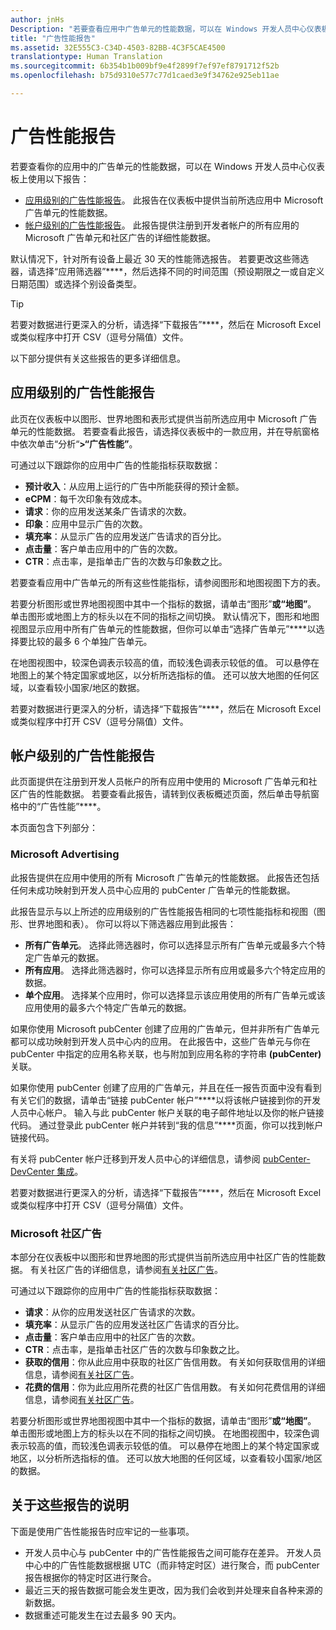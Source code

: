 ```yaml
---
author: jnHs
Description: "若要查看应用中广告单元的性能数据，可以在 Windows 开发人员中心仪表板上使用应用级别和帐户级别的广告性能报告。"
title: "广告性能报告"
ms.assetid: 32E555C3-C34D-4503-82BB-4C3F5CAE4500
translationtype: Human Translation
ms.sourcegitcommit: 6b354b1b009bf9e4f2899f7ef97ef8791712f52b
ms.openlocfilehash: b75d9310e577c77d1caed3e9f34762e925eb11ae

---
```


# 广告性能报告


若要查看你的应用中的广告单元的性能数据，可以在 Windows 开发人员中心仪表板上使用以下报告：

-   [应用级别的广告性能报告](advertising-performance-report.md#app-level-advertising-performance-report)。 此报告在仪表板中提供当前所选应用中 Microsoft 广告单元的性能数据。
-   [帐户级别的广告性能报告](advertising-performance-report.md#account-level-advertising-performance-report)。 此报告提供注册到开发者帐户的所有应用的 Microsoft 广告单元和社区广告的详细性能数据。

默认情况下，针对所有设备上最近 30 天的性能筛选报告。 若要更改这些筛选器，请选择“应用筛选器”****，然后选择不同的时间范围（预设期限之一或自定义日期范围）或选择个别设备类型。 

> [!TIP]
> 若要对数据进行更深入的分析，请选择“下载报告”****，然后在 Microsoft Excel 或类似程序中打开 CSV（逗号分隔值）文件。

以下部分提供有关这些报告的更多详细信息。

## 应用级别的广告性能报告

此页在仪表板中以图形、世界地图和表形式提供当前所选应用中 Microsoft 广告单元的性能数据。 若要查看此报告，请选择仪表板中的一款应用，并在导航窗格中依次单击“分析“****&gt;“广告性能”****。

可通过以下跟踪你的应用中广告的性能指标获取数据：

-   **预计收入**：从应用上运行的广告中所能获得的预计金额。
-   **eCPM**：每千次印象有效成本。
-   **请求**：你的应用发送某条广告请求的次数。
-   **印象**：应用中显示广告的次数。
-   **填充率**：从显示广告的应用发送广告请求的百分比。
-   **点击量**：客户单击应用中的广告的次数。
-   **CTR**：点击率，是指单击广告的次数与印象数之比。

若要查看应用中广告单元的所有这些性能指标，请参阅图形和地图视图下方的表。

若要分析图形或世界地图视图中其中一个指标的数据，请单击“图形”****或“地图”****。 单击图形或地图上方的标头以在不同的指标之间切换。 默认情况下，图形和地图视图显示应用中所有广告单元的性能数据，但你可以单击“选择广告单元”****以选择要比较的最多 6 个单独广告单元。

在地图视图中，较深色调表示较高的值，而较浅色调表示较低的值。 可以悬停在地图上的某个特定国家或地区，以分析所选指标的值。 还可以放大地图的任何区域，以查看较小国家/地区的数据。

若要对数据进行更深入的分析，请选择“下载报告”****，然后在 Microsoft Excel 或类似程序中打开 CSV（逗号分隔值）文件。

## 帐户级别的广告性能报告

此页面提供在注册到开发人员帐户的所有应用中使用的 Microsoft 广告单元和社区广告的性能数据。 若要查看此报告，请转到仪表板概述页面，然后单击导航窗格中的“广告性能”****。

本页面包含下列部分：

### Microsoft Advertising

此报告提供在应用中使用的所有 Microsoft 广告单元的性能数据。 此报告还包括任何未成功映射到开发人员中心应用的 pubCenter 广告单元的性能数据。

此报告显示与以上所述的应用级别的广告性能报告相同的七项性能指标和视图（图形、世界地图和表）。 你可以将以下筛选器应用到此报告：

-   **所有广告单元**。 选择此筛选器时，你可以选择显示所有广告单元或最多六个特定广告单元的数据。
-   **所有应用**。 选择此筛选器时，你可以选择显示所有应用或最多六个特定应用的数据。
-   **单个应用**。 选择某个应用时，你可以选择显示该应用使用的所有广告单元或该应用使用的最多六个特定广告单元的数据。

如果你使用 Microsoft pubCenter 创建了应用的广告单元，但并非所有广告单元都可以成功映射到开发人员中心内的应用。 在此报告中，这些广告单元与你在 pubCenter 中指定的应用名称关联，也与附加到应用名称的字符串 **(pubCenter)** 关联。

如果你使用 pubCenter 创建了应用的广告单元，并且在任一报告页面中没有看到有关它们的数据，请单击“链接 pubCenter 帐户”****以将该帐户链接到你的开发人员中心帐户。 输入与此 pubCenter 帐户关联的电子邮件地址以及你的帐户链接代码。 通过登录此 pubCenter 帐户并转到“我的信息”****页面，你可以找到帐户链接代码。

有关将 pubCenter 帐户迁移到开发人员中心的详细信息，请参阅 [pubCenter-DevCenter 集成](pubcenter-dev-center-integration.md)。

若要对数据进行更深入的分析，请选择“下载报告”****，然后在 Microsoft Excel 或类似程序中打开 CSV（逗号分隔值）文件。

### Microsoft 社区广告

本部分在仪表板中以图形和世界地图的形式提供当前所选应用中社区广告的性能数据。 有关社区广告的详细信息，请参阅[有关社区广告](about-community-ads.md)。

可通过以下跟踪你的应用中广告的性能指标获取数据：

-   **请求**：从你的应用发送社区广告请求的次数。
-   **填充率**：从显示广告的应用发送社区广告请求的百分比。
-   **点击量**：客户单击应用中的社区广告的次数。
-   **CTR**：点击率，是指单击社区广告的次数与印象数之比。
-   **获取的信用**：你从此应用中获取的社区广告信用数。 有关如何获取信用的详细信息，请参阅[有关社区广告](about-community-ads.md)。
-   **花费的信用**：你为此应用所花费的社区广告信用数。 有关如何花费信用的详细信息，请参阅[有关社区广告](about-community-ads.md)。

若要分析图形或世界地图视图中其中一个指标的数据，请单击“图形”****或“地图”****。 单击图形或地图上方的标头以在不同的指标之间切换。 在地图视图中，较深色调表示较高的值，而较浅色调表示较低的值。 可以悬停在地图上的某个特定国家或地区，以分析所选指标的值。 还可以放大地图的任何区域，以查看较小国家/地区的数据。

## 关于这些报告的说明

下面是使用广告性能报告时应牢记的一些事项。

- 开发人员中心与 pubCenter 中的广告性能报告之间可能存在差异。 开发人员中心中的广告性能数据根据 UTC（而非特定时区）进行聚合，而 pubCenter 报告根据你的特定时区进行聚合。
- 最近三天的报告数据可能会发生更改，因为我们会收到并处理来自各种来源的新数据。
- 数据重述可能发生在过去最多 90 天内。

 

 



<!--HONumber=Aug16_HO3-->


